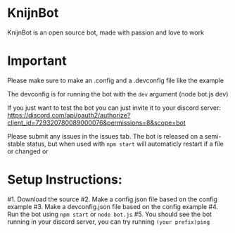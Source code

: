 # KnijnBot

KnijnBot is an open source bot, made with passion and love to work

# Important
Please make sure to make an .config and a .devconfig file like the example

The devconfig is for running the bot with the `dev` argument (node bot.js dev)

If you just want to test the bot you can just invite it to your discord server:
https://discord.com/api/oauth2/authorize?client_id=729320780089000076&permissions=8&scope=bot

Please submit any issues in the issues tab.
The bot is released on a semi-stable status, but when used with `npm start` will automaticly restart if a file or changed or 

# Setup Instructions:
\#1. Download the source
\#2. Make a config.json file based on the config example
\#3. Make a devconfig.json file based on the config example
\#4. Run the bot using `npm start` or `node bot.js`
\#5. You should see the bot running in your discord server, you can try running `(your prefix)ping`
